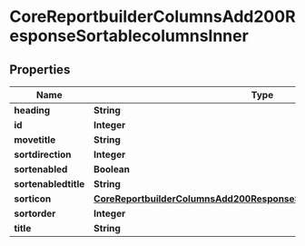 

# CoreReportbuilderColumnsAdd200ResponseSortablecolumnsInner


## Properties

| Name | Type | Description | Notes |
|------------ | ------------- | ------------- | -------------|
|**heading** | **String** | heading |  [optional] |
|**id** | **Integer** | id |  [optional] |
|**movetitle** | **String** | movetitle |  [optional] |
|**sortdirection** | **Integer** | sortdirection |  [optional] |
|**sortenabled** | **Boolean** | sortenabled |  [optional] |
|**sortenabledtitle** | **String** | sortenabledtitle |  [optional] |
|**sorticon** | [**CoreReportbuilderColumnsAdd200ResponseSortablecolumnsInnerSorticon**](CoreReportbuilderColumnsAdd200ResponseSortablecolumnsInnerSorticon.md) |  |  [optional] |
|**sortorder** | **Integer** | sortorder |  [optional] |
|**title** | **String** | title |  [optional] |



